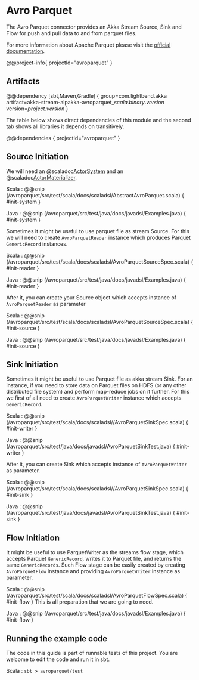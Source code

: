 # Avro Parquet

The Avro Parquet connector provides an Akka Stream Source, Sink and Flow for push and pull data to and from parquet files.

For more information about Apache Parquet please visit the [official documentation](https://parquet.apache.org/documentation/latest/).

@@project-info{ projectId="avroparquet" }

## Artifacts

@@dependency [sbt,Maven,Gradle] {
  group=com.lightbend.akka
  artifact=akka-stream-alpakka-avroparquet_$scala.binary.version$
  version=$project.version$
}

The table below shows direct dependencies of this module and the second tab shows all libraries it depends on transitively.

@@dependencies { projectId="avroparquet" }

## Source Initiation

We will need an @scaladoc[ActorSystem](akka.actor.ActorSystem) and an @scaladoc[ActorMaterializer](akka.stream.ActorMaterializer).

Scala
: @@snip (/avroparquet/src/test/scala/docs/scaladsl/AbstractAvroParquet.scala) { #init-system }

Java
: @@snip (/avroparquet/src/test/java/docs/javadsl/Examples.java) { #init-system }

Sometimes it might be useful to use parquet file as stream Source. For this we will need to create `AvroParquetReader` 
instance which produces Parquet `GenericRecord` instances.
 
Scala
: @@snip (/avroparquet/src/test/scala/docs/scaladsl/AvroParquetSourceSpec.scala) { #init-reader } 

Java
: @@snip (/avroparquet/src/test/java/docs/javadsl/Examples.java) { #init-reader }

After it, you can create your Source object which accepts instance of `AvroParquetReader` as parameter 

Scala
: @@snip (/avroparquet/src/test/scala/docs/scaladsl/AvroParquetSourceSpec.scala) { #init-source }

Java
: @@snip (/avroparquet/src/test/java/docs/javadsl/Examples.java) { #init-source }

## Sink Initiation

Sometimes it might be useful to use Parquet file as akka stream Sink. For an instance, if you need to store data on 
Parquet files on HDFS (or any other distributed file system) and perform map-reduce jobs on it further. 
For this we first of all need to create `AvroParquetWriter` instance which accepts `GenericRecord`.
 
Scala
: @@snip (/avroparquet/src/test/scala/docs/scaladsl//AvroParquetSinkSpec.scala) { #init-writer } 

Java
: @@snip (/avroparquet/src/test/java/docs/javadsl/AvroParquetSinkTest.java) { #init-writer }

After it, you can create Sink which accepts instance of `AvroParquetWriter` as parameter. 
 
Scala
: @@snip (/avroparquet/src/test/scala/docs/scaladsl//AvroParquetSinkSpec.scala) { #init-sink }

Java
: @@snip (/avroparquet/src/test/java/docs/javadsl/AvroParquetSinkTest.java) { #init-sink }

## Flow Initiation

It might be useful to use ParquetWriter as the streams flow stage, which accepts Parquet `GenericRecord`, writes it to
Parquet file, and returns the same `GenericRecords`. Such Flow stage can be easily created by creating `AvroParquetFlow`
instance and providing `AvroParquetWriter` instance as parameter.

Scala
: @@snip (/avroparquet/src/test/scala/docs/scaladsl/AvroParquetFlowSpec.scala) { #init-flow }
This is all preparation that we are going to need.

Java
: @@snip (/avroparquet/src/test/java/docs/javadsl/Examples.java) { #init-flow }

## Running the example code

The code in this guide is part of runnable tests of this project. You are welcome to edit the code and run it in sbt.

Scala
:   ```
    sbt
    > avroparquet/test
    ```

